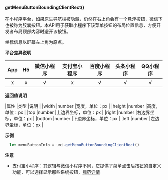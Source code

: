 #### getMenuButtonBoundingClientRect()

在小程序平台，如果原生导航栏被隐藏，仍然在右上角会有一个悬浮按钮，微信下也被称为胶囊按钮。本API用于获取小程序下该菜单按钮的布局位置信息，方便开发者布局顶部内容时避开该按钮。

坐标信息以屏幕左上角为原点。

**平台差异说明**

|App	|H5	|微信小程序	|支付宝小程序	|百度小程序	|头条小程序	|QQ小程序	|
|:-:	|:-:|:-:		|:-:			|:-:		|:-:		|:-:		|
|x		|x	|√			|x				|√			|√			|√			|

**返回值说明**

|属性	|类型	|说明					|
|width	|number	|宽度，单位：px			|
|height	|number	|高度，单位：px			|
|top	|number	|上边界坐标，单位：px	|
|right	|number	|右边界坐标，单位：px	|
|bottom	|number	|下边界坐标，单位：px	|
|left	|number	|左边界坐标，单位：px	|

**示例**

```javascript
  let menuButtonInfo = uni.getMenuButtonBoundingClientRect()
```

**注意**

- 支付宝小程序：其逻辑与微信小程序不同，它提供了菜单点击后按钮的自定义功能，可以选择显示那些系统按钮，[规范详情](https://docs.alipay.com/mini/api/optionmenuitem)
